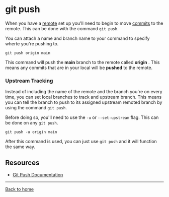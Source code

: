 # git push
When you have a [remote](./Remote.md) set up you'll need to begin to move [commits](./Commit.md) to the remote. This can be done with the command `git push`.

You can attach a name and branch name to your command to specify wherte you're pushing to.
```
git push origin main
```

This command will push the **main** branch to the remote called **origin** . This means any commits that are in your local will be **pushed** to the remote.

### Upstream Tracking
Instead of including the name of the remote and the branch you're on every time, you can set local branches to track and upstream branch. This means you can tell the branch to push to its assigned upstream remoted branch by using the command `git push`.

Before doing so, you'll need to use the `-u` or `--set-upstream` flag. This can be done on any `git push`.
```
git push -u origin main
```

After this command is used, you can just use `git push` and it will function the same way.

## Resources
- [Git Push Documentation](https://git-scm.com/docs/git-push)
---

[Back to home](../README.md)